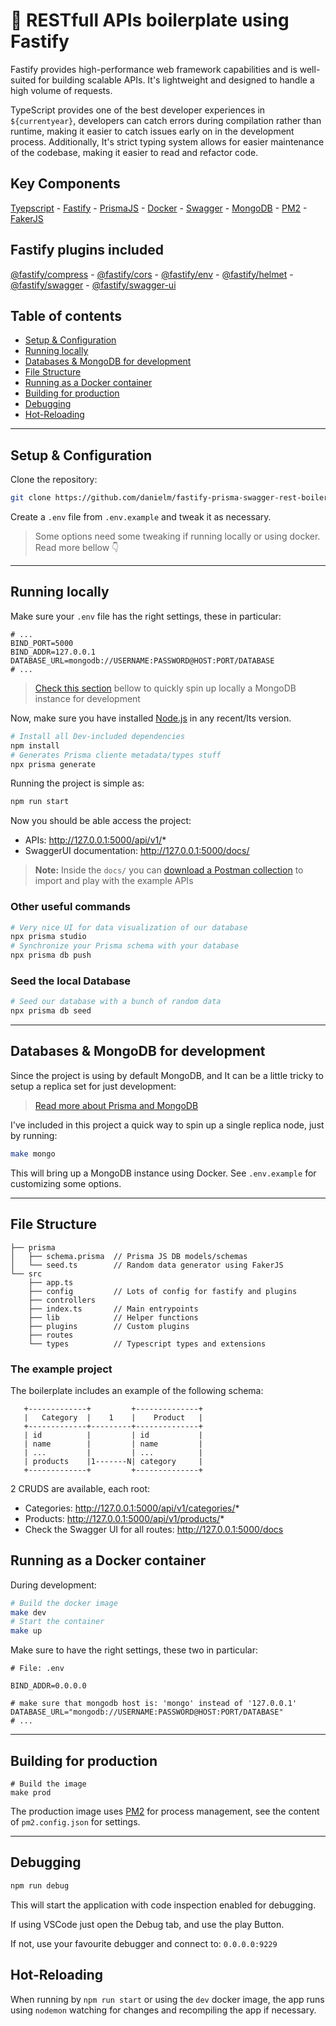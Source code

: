 # 🚀 RESTfull APIs boilerplate using Fastify

Fastify provides high-performance web framework capabilities and is well-suited for building scalable APIs. It's lightweight and designed to handle a high volume of requests.

TypeScript provides one of the best developer experiences in `${currentyear}`, developers can catch errors during compilation rather than runtime, making it easier to catch issues early on in the development process. Additionally, It's strict typing system allows for easier maintenance of the codebase, making it easier to read and refactor code.

## Key Components
[Tyepscript](https://www.typescriptlang.org/) - [Fastify](https://github.com/fastify/fastify/) - [PrismaJS](https://github.com/prisma/prisma) - [Docker](https:///www.docker.com/) - [Swagger](https://swagger.io/) - [MongoDB](https://www.mongodb.com/) - [PM2](https://pm2.keymetrics.io/) - [FakerJS](https://github.com/faker-js/faker)

## Fastify plugins included
[@fastify/compress](https://github.com/fastify/fastify-compress) - [@fastify/cors](https://github.com/fastify/fastify-cors) - [@fastify/env](https://github.com/fastify/fastify-env) - [@fastify/helmet](https://github.com/fastify/fastify-helmet) - [@fastify/swagger](https://github.com/fastify/fastify-swagger) - [@fastify/swagger-ui](https://github.com/fastify/fastify-swagger-ui)

## Table of contents
- [Setup & Configuration](#setup--configuration)
- [Running locally](#running-locally)
- [Databases & MongoDB for development](#databases--mongodb-for-development)
- [File Structure](#file-structure)
- [Running as a Docker container](#running-as-a-docker-container)
- [Building for production](#building-for-production)
- [Debugging](#debugging)
- [Hot-Reloading](#hot-reloading)

---

## Setup & Configuration
Clone the repository:
```bash
git clone https://github.com/danielm/fastify-prisma-swagger-rest-boilerplate.git
```
Create a `.env` file from `.env.example` and tweak it as necessary.
> Some options need some tweaking if running locally or using docker. Read more bellow 👇

---

## Running locally
Make sure your `.env` file has the right settings, these in particular:
```env
# ...
BIND_PORT=5000
BIND_ADDR=127.0.0.1
DATABASE_URL=mongodb://USERNAME:PASSWORD@HOST:PORT/DATABASE
# ...
```
> [Check this section](#databases--mongodb) bellow to quickly spin up locally a MongoDB instance for development

Now, make sure you have installed [Node.js](http://www.nodejs.org) in any recent/lts version.

```bash
# Install all Dev-included dependencies
npm install
# Generates Prisma cliente metadata/types stuff
npx prisma generate
```

Running the project is simple as:

```bash
npm run start
```

Now you should be able access the project:
- APIs: http://127.0.0.1:5000/api/v1/*
- SwaggerUI documentation: http://127.0.0.1:5000/docs/

> **Note:** Inside the `docs/` you can [download a Postman collection](https://github.com/danielm/fastify-prisma-swagger-rest-boilerplate/blob/main/docs/Postman.collection.json) to import and play with the example APIs

### Other useful commands
```bash
# Very nice UI for data visualization of our database
npx prisma studio
# Synchronize your Prisma schema with your database
npx prisma db push
```

### Seed the local Database
```bash
# Seed our database with a bunch of random data
npx prisma db seed
```

---

## Databases & MongoDB for development
Since the project is using by default MongoDB, and It can be a little tricky to setup a replica set for just development:

> [Read more about Prisma and MongoDB](https://www.prisma.io/docs/getting-started/setup-prisma/start-from-scratch/mongodb-typescript-mongodb)

I've included in this project a quick way to spin up a single replica node, just by running:
```bash
make mongo
```

This will bring up a MongoDB instance using Docker. See `.env.example` for customizing some options.

---

## File Structure
```
├── prisma
│   ├── schema.prisma  // Prisma JS DB models/schemas
│   └── seed.ts        // Random data generator using FakerJS
└── src
    ├── app.ts
    ├── config         // Lots of config for fastify and plugins
    ├── controllers
    ├── index.ts       // Main entrypoints
    ├── lib            // Helper functions
    ├── plugins        // Custom plugins
    ├── routes
    └── types          // Typescript types and extensions
```

### The example project
The boilerplate includes an example of the following schema:
```
   +-------------+         +--------------+
   |   Category  |    1    |    Product   |
   +-------------+---------+--------------+
   | id          |         | id           |
   | name        |         | name         |
   | ...         |         | ...          |
   | products    |1-------N| category     |
   +-------------+         +--------------+
```
2 CRUDS are available, each root:
- Categories: http://127.0.0.1:5000/api/v1/categories/*
- Products: http://127.0.0.1:5000/api/v1/products/*
- Check the Swagger UI for all routes: http://127.0.0.1:5000/docs

## Running as a Docker container
During development:

```bash
# Build the docker image
make dev
# Start the container
make up
```

Make sure to have the right settings, these two in particular:
```env
# File: .env

BIND_ADDR=0.0.0.0

# make sure that mongodb host is: 'mongo' instead of '127.0.0.1'
DATABASE_URL="mongodb://USERNAME:PASSWORD@HOST:PORT/DATABASE"
# ...
```

---

## Building for production
```
# Build the image
make prod
```
The production image uses [PM2](https://pm2.keymetrics.io/) for process management, see the content of `pm2.config.json` for settings.

---

## Debugging
```bash
npm run debug
```

This will start the application with code inspection enabled for debugging.

If using VSCode just open the Debug tab, and use the play Button.

If not, use your favourite debugger and connect to: ```0.0.0.0:9229```

## Hot-Reloading

When running by `npm run start` or using the `dev` docker image, the app runs using `nodemon` watching for changes and recompiling the app if necessary.

